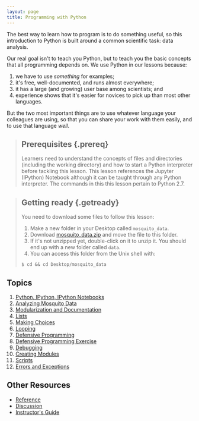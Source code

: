 ```yaml
---
layout: page
title: Programming with Python
---
```

The best way to learn how to program is to do something useful,
so this introduction to Python is built around a common scientific task:
data analysis.

Our real goal isn't to teach you Python,
but to teach you the basic concepts that all programming depends on.
We use Python in our lessons because:

1.  we have to use *something* for examples;
2.  it's free, well-documented, and runs almost everywhere;
3.  it has a large (and growing) user base among scientists; and
4.  experience shows that it's easier for novices to pick up than most other languages.

But the two most important things are
to use whatever language your colleagues are using,
so that you can share your work with them easily,
and to use that language *well*.

> ## Prerequisites {.prereq}
>
> Learners need to understand the concepts of files and directories
> (including the working directory) and how to start a Python
> interpreter before tackling this lesson. This lesson references the Jupyter (IPython)
> Notebook although it can be taught through any Python interpreter. The commands in this
> this lesson pertain to Python 2.7.

> ## Getting ready {.getready}
>
> You need to download some files to follow this lesson:
>
> 1. Make a new folder in your Desktop called `mosquito_data`.
> 2. Download [mosquito_data.zip](./mosquito_data.zip) and move the file to this folder.
> 3. If it's not unzipped yet, double-click on it to unzip it. You should end up with a new folder called `data`.
> 4. You can access this folder from the Unix shell with:
>
> ~~~ {.input}
> $ cd && cd Desktop/mosquito_data
> ~~~

## Topics

1.  [Python, IPython, IPython Notebooks](https://github.com/qjcg/2015-06-22-caltech-python-1/blob/gh-pages/notebooks/0-intro-python.ipynb)
1.  [Analyzing Mosquito Data](https://github.com/qjcg/2015-06-22-caltech-python-1/blob/gh-pages/notebooks/1-load-plot-data.ipynb)
1.  [Modularization and Documentation](https://github.com/qjcg/2015-06-22-caltech-python-1/blob/gh-pages/notebooks/2-modularization-documentation.ipynb)
1.  [Lists](https://github.com/qjcg/2015-06-22-caltech-python-1/blob/gh-pages/notebooks/3-lists.ipynb)
1.  [Making Choices](https://github.com/qjcg/2015-06-22-caltech-python-1/blob/gh-pages/notebooks/4-making-choices.ipynb)
1.  [Looping](https://github.com/qjcg/2015-06-22-caltech-python-1/blob/gh-pages/notebooks/5-loop.ipynb)
1.  [Defensive Programming](http://jensv.github.io/2015-06-22-caltech-python-2/01-defensive.html)
1.  [Defensive Programming Exercise](https://github.com/jensv/2015-06-22-caltech-python-2/blob/gh-pages/02-defensive.ipynb)
1.  [Debugging](http://jensv.github.io/2015-06-22-caltech-python-2/03-debugging.html)
1.  [Creating Modules](https://github.com/jensv/2015-06-22-caltech-python-2/blob/gh-pages/04-modules.ipynb)
1.  [Scripts](https://github.com/jensv/2015-06-22-caltech-python-2/blob/gh-pages/05-script.md)
1.  [Errors and Exceptions](http://jensv.github.io/2015-06-22-caltech-python-2/06-errors.html)


## Other Resources

*   [Reference](reference.html)
*   [Discussion](discussion.html)
*   [Instructor's Guide](instructors.html)
